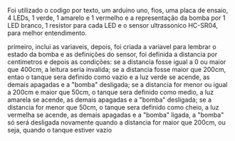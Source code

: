 Foi utilizado o codigo por texto, um arduino uno, fios, uma placa de ensaio, 4 LEDs, 1 verde, 1 amarelo e 1 vermelho e a representação da bomba por 1 LED branco,
1 resistor para cada LED e o sensor ultrassonico HC-SR04, para melhor entendimento.

primeiro, inclui as variaveis, depois, foi criada a variavel para lembrar o estado da bomba e as definições do sensor,
foi definida a distancia por centimetros e depois as condições: se a distancia fosse igual a 0 ou maior que 400cm, a leitura seria invalida;
se a distancia fosse maior que 200cm, entao o tanque sera definido como vazio e a luz verde se acende, as demais apagadas e a "bomba" desligada;
se a distancia for menor ou igual a 200cm e maior que 50cm, o tanque sera definido como medio, a luz amarela se acende, as demais apagadas e a "bomba" desligada;
se a distancia for menor que 50cm, o tanque sera definido como cheio, a luz vermelha se acende, as demais apagadas e a "bomba" ligada,
a "bomba" só será desligada novamente quando a distancia for maior que 200cm, ou seja, quando o tanque estiver vazio
